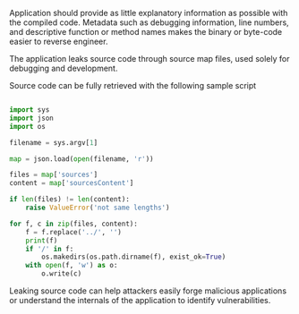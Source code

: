 Application should provide as little explanatory information as possible with the compiled code. Metadata such as
debugging information, line numbers, and descriptive function or method names makes the binary or byte-code
easier to reverse engineer.

The application leaks source code through source map files, used solely for debugging and development.

Source code can be fully retrieved with the following sample script

```python

import sys
import json
import os

filename = sys.argv[1]

map = json.load(open(filename, 'r'))

files = map['sources']
content = map['sourcesContent']

if len(files) != len(content):
    raise ValueError('not same lengths')

for f, c in zip(files, content):
    f = f.replace('../', '')
    print(f)
    if '/' in f:
        os.makedirs(os.path.dirname(f), exist_ok=True)
    with open(f, 'w') as o:
        o.write(c)
```

Leaking source code can help attackers easily forge malicious applications or understand the internals of the application
to identify vulnerabilities.